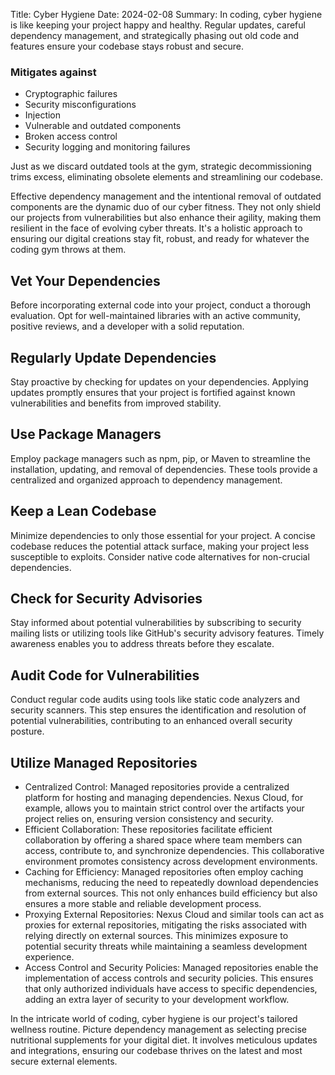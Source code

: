 Title: Cyber Hygiene
Date: 2024-02-08
Summary: In coding, cyber hygiene is like keeping your project happy and healthy. Regular updates, careful dependency management, and strategically phasing out old code and features ensure your codebase stays robust and secure. 

### Mitigates against
- Cryptographic failures
- Security misconfigurations 
- Injection 
- Vulnerable and outdated components 
- Broken access control 
- Security logging and monitoring failures

Just as we discard outdated tools at the gym, strategic decommissioning trims excess, eliminating obsolete elements and streamlining our codebase.

Effective dependency management and the intentional removal of outdated components are the dynamic duo of our cyber fitness. They not only shield our projects from vulnerabilities but also enhance their agility, making them resilient in the face of evolving cyber threats. It's a holistic approach to ensuring our digital creations stay fit, robust, and ready for whatever the coding gym throws at them.

## Vet Your Dependencies
Before incorporating external code into your project, conduct a thorough evaluation. Opt for well-maintained libraries with an active community, positive reviews, and a developer with a solid reputation.

## Regularly Update Dependencies
Stay proactive by checking for updates on your dependencies. Applying updates promptly ensures that your project is fortified against known vulnerabilities and benefits from improved stability.

## Use Package Managers
Employ package managers such as npm, pip, or Maven to streamline the installation, updating, and removal of dependencies. These tools provide a centralized and organized approach to dependency management.

## Keep a Lean Codebase
Minimize dependencies to only those essential for your project. A concise codebase reduces the potential attack surface, making your project less susceptible to exploits. Consider native code alternatives for non-crucial dependencies.

## Check for Security Advisories
Stay informed about potential vulnerabilities by subscribing to security mailing lists or utilizing tools like GitHub's security advisory features. Timely awareness enables you to address threats before they escalate.

## Audit Code for Vulnerabilities
Conduct regular code audits using tools like static code analyzers and security scanners. This step ensures the identification and resolution of potential vulnerabilities, contributing to an enhanced overall security posture.

## Utilize Managed Repositories
- Centralized Control: Managed repositories provide a centralized platform for hosting and managing dependencies. Nexus Cloud, for example, allows you to maintain strict control over the artifacts your project relies on, ensuring version consistency and security.
- Efficient Collaboration: These repositories facilitate efficient collaboration by offering a shared space where team members can access, contribute to, and synchronize dependencies. This collaborative environment promotes consistency across development environments.
- Caching for Efficiency: Managed repositories often employ caching mechanisms, reducing the need to repeatedly download dependencies from external sources. This not only enhances build efficiency but also ensures a more stable and reliable development process.
- Proxying External Repositories: Nexus Cloud and similar tools can act as proxies for external repositories, mitigating the risks associated with relying directly on external sources. This minimizes exposure to potential security threats while maintaining a seamless development experience.
- Access Control and Security Policies: Managed repositories enable the implementation of access controls and security policies. This ensures that only authorized individuals have access to specific dependencies, adding an extra layer of security to your development workflow.

In the intricate world of coding, cyber hygiene is our project's tailored wellness routine. Picture dependency management as selecting precise nutritional supplements for your digital diet. It involves meticulous updates and integrations, ensuring our codebase thrives on the latest and most secure external elements.